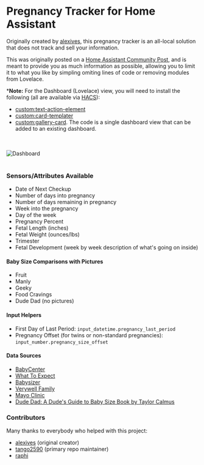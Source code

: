 # Pregnancy Tracker for Home Assistant

Originally created by [alexives](https://github.com/alexives), this pregnancy tracker is an all-local solution that does not track and sell your information.<br>

This was originally posted on a [Home Assistant Community Post](https://community.home-assistant.io/t/pregnancy-tracking-privately-with-tempalate-sensors/270583), and is meant to provide you as much information as possible, allowing you to limit it to what you like by simpling omiting lines of code or removing modules from Lovelace.

***Note:** For the Dashboard (Lovelace) view, you will need to install the following (all are available via [HACS](https://hacs.xyz/)):
- [custom:text-action-element](https://github.com/custom-cards/text-action-element)
- [custom:card-templater](https://github.com/gadgetchnnel/lovelace-card-templater)
- [custom:gallery-card](https://github.com/TarheelGrad1998/gallery-card).
The code is a single dashboard view that can be added to an existing dashboard.

<br><br />
![Dashboard](images/Dashboard.jpeg)
<br><br />
### Sensors/Attributes Available
- Date of Next Checkup
- Number of days into pregnancy
- Number of days remaining in pregnancy
- Week into the pregnancy
- Day of the week
- Pregnancy Percent
- Fetal Length (inches)
- Fetal Weight (ounces/lbs)
- Trimester
- Fetal Development (week by week description of what's going on inside)

#### Baby Size Comparisons with Pictures
- Fruit
- Manly
- Geeky
- Food Cravings
- Dude Dad (no pictures)

#### Input Helpers
- First Day of Last Period: `input_datetime.pregnancy_last_period`
- Pregnancy Offset (for twins or non-standard pregnancies): `input_number.pregnancy_size_offset`

#### Data Sources
- [BabyCenter](https://www.babycenter.com/)
- [What To Expect](https://www.whattoexpect.com/)
- [Babysizer](https://babysizer.com/)
- [Verywell Family](https://www.verywellfamily.com/)
- [Mayo Clinic](https://www.mayoclinic.org/healthy-lifestyle/pregnancy-week-by-week/in-depth/hlv-20049471)
- [Dude Dad: A Dude's Guide to Baby Size Book by Taylor Calmus](https://www.dudedad.com/pages/dudes-guide-to-baby-size) 

### Contributors
Many thanks to everybody who helped with this project:
- [alexives](https://github.com/alexives) (original creator)
- [tango2590](https://github.com/tango2590) (primary repo maintainer)
- [raphi](https://community.home-assistant.io/u/raphi/summary)
